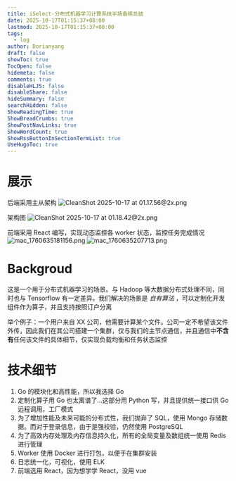 ```yaml
---
title: iSelect-分布式机器学习计算系统半场香槟总结
date: 2025-10-17T01:15:37+08:00
lastmod: 2025-10-17T01:15:37+08:00
tags:
  - log
author: Dorianyang
draft: false
showToc: true
TocOpen: false
hidemeta: false
comments: true
disableHLJS: false
disableShare: false
hideSummary: false
searchHidden: false
ShowReadingTime: true
ShowBreadCrumbs: true
ShowPostNavLinks: true
ShowWordCount: true
ShowRssButtonInSectionTermList: true
UseHugoToc: true
---
```

# 展示
后端采用主从架构
![CleanShot 2025-10-17 at 01.17.56@2x.png](https://s2.loli.net/2025/10/17/Ds4Be6Ydc2NGjng.png)

架构图
![CleanShot 2025-10-17 at 01.18.42@2x.png](https://s2.loli.net/2025/10/17/tiNXlQFak4WO8j7.png)

前端采用 React 编写，实现动态监控各 worker 状态，监控任务完成情况
![mac_1760635181156.png](https://s2.loli.net/2025/10/17/1wxzWyItmHOeF9V.png)
![mac_1760635207713.png](https://s2.loli.net/2025/10/17/pmBI5njGhb92geX.png)
# Backgroud
这是一个用于分布式机器学习的场景。与 Hadoop 等大数据分布式处理不同，同时也与 Tensorflow 有一定差异。我们解决的场景是 *自有算法* ，可以定制化开发组件作为算子，并且支持按照订户分离

举个例子：一个用户来自 XX 公司，他需要计算某个文件。公司一定不希望该文件外传，因此我们在其公司搭建一个集群，仅与我们的主节点通信，并且通信中**不含有**任何该文件的具体细节，仅实现负载均衡和任务状态监控

# 技术细节
1. Go 的模块化和高性能，所以我选择 Go
2. 定制化算子用 Go 也太离谱了...这部分用 Python 写，并且提供统一接口供 Go 远程调用，工厂模式
3. 为了增加性能及未来可能的分布式性，我们抛弃了 SQL，使用 Mongo 存储数据。而对于登录信息，由于是强校验，仍然使用 PostgreSQL
4. 为了高效内存处理及内存信息持久化，所有的全局变量及数组统一使用 Redis 进行管理
5. Worker 使用 Docker 进行打包，以便于在集群安装
6. 日志统一化，可视化，使用 ELK
7. 前端选用 React，因为想学学 React，没用 vue